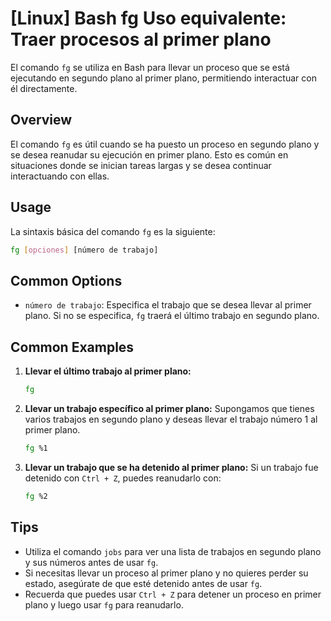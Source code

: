 # [Linux] Bash fg Uso equivalente: Traer procesos al primer plano

El comando `fg` se utiliza en Bash para llevar un proceso que se está ejecutando en segundo plano al primer plano, permitiendo interactuar con él directamente.

## Overview
El comando `fg` es útil cuando se ha puesto un proceso en segundo plano y se desea reanudar su ejecución en primer plano. Esto es común en situaciones donde se inician tareas largas y se desea continuar interactuando con ellas.

## Usage
La sintaxis básica del comando `fg` es la siguiente:

```bash
fg [opciones] [número de trabajo]
```

## Common Options
- `número de trabajo`: Especifica el trabajo que se desea llevar al primer plano. Si no se especifica, `fg` traerá el último trabajo en segundo plano.

## Common Examples

1. **Llevar el último trabajo al primer plano:**
   ```bash
   fg
   ```

2. **Llevar un trabajo específico al primer plano:**
   Supongamos que tienes varios trabajos en segundo plano y deseas llevar el trabajo número 1 al primer plano.
   ```bash
   fg %1
   ```

3. **Llevar un trabajo que se ha detenido al primer plano:**
   Si un trabajo fue detenido con `Ctrl + Z`, puedes reanudarlo con:
   ```bash
   fg %2
   ```

## Tips
- Utiliza el comando `jobs` para ver una lista de trabajos en segundo plano y sus números antes de usar `fg`.
- Si necesitas llevar un proceso al primer plano y no quieres perder su estado, asegúrate de que esté detenido antes de usar `fg`.
- Recuerda que puedes usar `Ctrl + Z` para detener un proceso en primer plano y luego usar `fg` para reanudarlo.